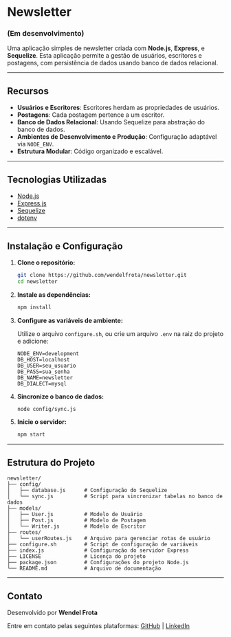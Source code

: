 # Newsletter 
### (Em desenvolvimento)

Uma aplicação simples de newsletter criada com **Node.js**, **Express**, e **Sequelize**. Esta aplicação permite a gestão de usuários, escritores e postagens, com persistência de dados usando banco de dados relacional.

---

## Recursos

- **Usuários e Escritores**: Escritores herdam as propriedades de usuários.
- **Postagens**: Cada postagem pertence a um escritor.
- **Banco de Dados Relacional**: Usando Sequelize para abstração do banco de dados.
- **Ambientes de Desenvolvimento e Produção**: Configuração adaptável via `NODE_ENV`.
- **Estrutura Modular**: Código organizado e escalável.

---

## Tecnologias Utilizadas

- [Node.js](https://nodejs.org/)
- [Express.js](https://expressjs.com/)
- [Sequelize](https://sequelize.org/)
- [dotenv](https://www.npmjs.com/package/dotenv)

---

## Instalação e Configuração

1. **Clone o repositório:**

   ```bash
   git clone https://github.com/wendelfrota/newsletter.git
   cd newsletter
   ```

2. **Instale as dependências:**

   ```bash
   npm install
   ```

3. **Configure as variáveis de ambiente:**

   Utilize o arquivo `configure.sh`, ou crie um arquivo `.env` na raiz do projeto e adicione:

   ```env
   NODE_ENV=development
   DB_HOST=localhost
   DB_USER=seu_usuario
   DB_PASS=sua_senha
   DB_NAME=newsletter
   DB_DIALECT=mysql
   ```

4. **Sincronize o banco de dados:**

   ```bash
   node config/sync.js
   ```

5. **Inicie o servidor:**

   ```bash
   npm start
   ```

---

## Estrutura do Projeto

```plaintext
newsletter/
├── config/
│   ├── database.js      # Configuração do Sequelize
│   └── sync.js          # Script para sincronizar tabelas no banco de dados
├── models/
│   ├── User.js          # Modelo de Usuário
│   ├── Post.js          # Modelo de Postagem
│   └── Writer.js        # Modelo de Escritor
├── routes/
│   └── userRoutes.js    # Arquivo para gerenciar rotas de usuário
├── configure.sh         # Script de configuração de variáveis
├── index.js             # Configuração do servidor Express
├── LICENSE              # Licença do projeto
├── package.json         # Configurações do projeto Node.js
└── README.md            # Arquivo de documentação
```

---

## Contato

Desenvolvido por **Wendel Frota**

Entre em contato pelas seguintes plataformas: [GitHub](https://github.com/wendelfrota) | [LinkedIn](https://www.linkedin.com/in/wendel-frota-11649b279)
